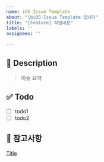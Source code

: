 ```yaml
---
name: iOS Issue Template
about: "\biOS Issue Template 입니다"
title: "[Feature] 작업내용"
labels: ''
assignees: ''

---
```


## 🍎 Description

> 이슈 요약 

## ✅ Todo

- [ ] todo1
- [ ] todo2

## 📖 참고사항
[Title](link)
